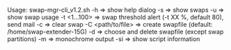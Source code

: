 Usage: swap-mgr-cli_v1.2.sh <options> 
     -h			=> show help dialog 
     -s			=> show swaps 
     -u			=> show swap usage 
     -t <1...100>		=> swap threshold alert (-t XX %, default 80), send mail
     -c			=> clear swap 
     -C <path/to/file>	=> create swapfile (default: /home/swap-extender-15G) 
     -d			=> choose and delete swapfile (except swap partitions) 
     -m			=> monochrome output 
     -si			=> show script information 



     
